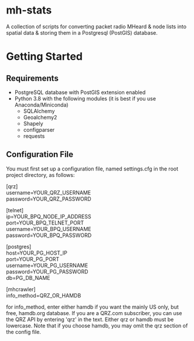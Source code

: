 # mh-stats
A collection of scripts for converting packet radio MHeard & node lists into spatial data & storing them in a Postgresql (PostGIS) database.

# Getting Started
## Requirements
- PostgreSQL database with PostGIS extension enabled
- Python 3.8 with the following modules (it is best if you use Anaconda/Miniconda)
  - SQLAlchemy
  - Geoalchemy2
  - Shapely
  - configparser
  - requests

## Configuration File
You must first set up a configuration file, named settings.cfg in the root project directory, as follows:

[qrz]  
username=YOUR_QRZ_USERNAME  
password=YOUR_QRZ_PASSWORD

[telnet]  
ip=YOUR_BPQ_NODE_IP_ADDRESS  
port=YOUR_BPQ_TELNET_PORT  
username=YOUR_BPQ_USERNAME  
password=YOUR_BPQ_PASSWORD

[postgres]  
host=YOUR_PG_HOST_IP  
port=YOUR_PG_PORT  
username=YOUR_PG_USERNAME  
password=YOUR_PG_PASSWORD  
db=PG_DB_NAME

[mhcrawler]  
info_method=QRZ_OR_HAMDB

for info_method, enter either hamdb if you want the mainly US only, but free, hamdb.org database. 
If you are a QRZ.com subscriber, you can use the QRZ API by entering 'qrz' in the text. Either
qrz or hamdb must be lowercase. Note that if you choose hamdb, you may omit the qrz section of
the config file.
